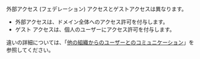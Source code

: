 外部アクセス (フェデレーション) アクセスとゲストアクセスは異なります。

- 外部アクセスは、ドメイン全体へのアクセス許可を付与します。
- ゲスト アクセスは、個人のユーザーにアクセス許可を付与します。 


違いの詳細については、「[他の組織からのユーザーとのコミュニケーション](../communicate-with-users-from-other-organizations.md)」を参照してください。

